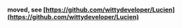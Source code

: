 #### moved, see [https://github.com/wittydeveloper/Lucien](https://github.com/wittydeveloper/Lucien)
